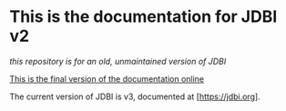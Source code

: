 # This is the documentation for JDBI v2

*this repository is for an old, unmaintained version of JDBI*

[This is the final version of the documentation online](http://jdbi.org/jdbi2/)

The current version of JDBI is v3, documented at [https://jdbi.org].

